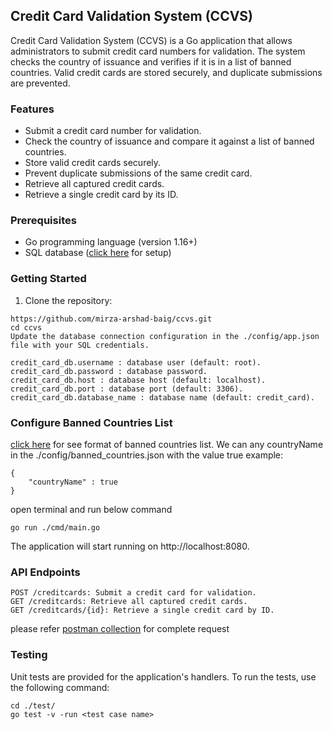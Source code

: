 ## Credit Card Validation System (CCVS)


Credit Card Validation System (CCVS) is a Go application that allows administrators to submit credit card numbers for validation. The system checks the country of issuance and verifies if it is in a list of banned countries. Valid credit cards are stored securely, and duplicate submissions are prevented.
### Features

- Submit a credit card number for validation.
- Check the country of issuance and compare it against a list of banned countries.
- Store valid credit cards securely.
- Prevent duplicate submissions of the same credit card.
- Retrieve all captured credit cards.
- Retrieve a single credit card by its ID.

### Prerequisites

- Go programming language (version 1.16+)
- SQL database ([click here](https://github.com/mirza-arshad-baig/ccvs/blob/develop/scripts/sql-db-setup/db-setup.sql) for setup)

### Getting Started
1. Clone the repository:

```shell
https://github.com/mirza-arshad-baig/ccvs.git
cd ccvs
Update the database connection configuration in the ./config/app.json file with your SQL credentials.

credit_card_db.username : database user (default: root).
credit_card_db.password : database password.
credit_card_db.host : database host (default: localhost).
credit_card_db.port : database port (default: 3306).
credit_card_db.database_name : database name (default: credit_card).
```

### Configure Banned Countries List
[click here](https://github.com/mirza-arshad-baig/ccvs/blob/develop/config/banned_countries.json) for see format of banned countries list.
We can any countryName in the ./config/banned_countries.json with the value true 
example:
```
{
    "countryName" : true
}
```
open terminal and run below command
```shell
go run ./cmd/main.go
```
The application will start running on http://localhost:8080.

### API Endpoints
```
POST /creditcards: Submit a credit card for validation.
GET /creditcards: Retrieve all captured credit cards.
GET /creditcards/{id}: Retrieve a single credit card by ID.
```

please refer [postman collection](https://github.com/mirza-arshad-baig/ccvs/blob/develop/scripts/postman/credit-card-validation-system.postman_collection.json) for complete request



### Testing
Unit tests are provided for the application's handlers. To run the tests, use the following command:

```shell
cd ./test/
go test -v -run <test case name>
```